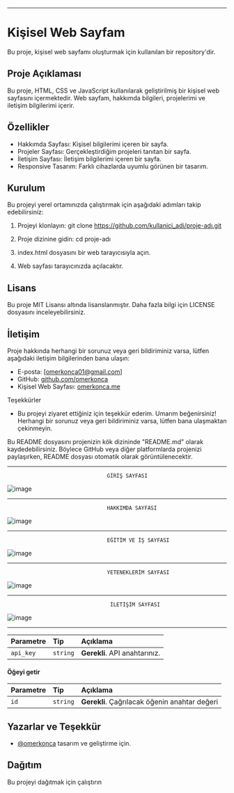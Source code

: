 ---------------------------------------------------------------------------------------------------------------------------------------------------------------------------------------------------------------------------------------------

# Kişisel Web Sayfam

Bu proje, kişisel web sayfamı oluşturmak için kullanılan bir repository'dir.

## Proje Açıklaması

Bu proje, HTML, CSS ve JavaScript kullanılarak geliştirilmiş bir kişisel web sayfasını içermektedir. Web sayfam, hakkımda bilgileri, projelerimi ve iletişim bilgilerimi içerir.

## Özellikler

- Hakkımda Sayfası: Kişisel bilgilerimi içeren bir sayfa.
- Projeler Sayfası: Gerçekleştirdiğim projeleri tanıtan bir sayfa.
- İletişim Sayfası: İletişim bilgilerimi içeren bir sayfa.
- Responsive Tasarım: Farklı cihazlarda uyumlu görünen bir tasarım.

## Kurulum

Bu projeyi yerel ortamınızda çalıştırmak için aşağıdaki adımları takip edebilirsiniz:

1. Projeyi klonlayın: git clone https://github.com/kullanici_adi/proje-adı.git
2. Proje dizinine gidin: cd proje-adı
3. index.html dosyasını bir web tarayıcısıyla açın.

4. Web sayfası tarayıcınızda açılacaktır.



## Lisans

Bu proje MIT Lisansı altında lisanslanmıştır. Daha fazla bilgi için LICENSE dosyasını inceleyebilirsiniz.

## İletişim

Proje hakkında herhangi bir sorunuz veya geri bildiriminiz varsa, lütfen aşağıdaki iletişim bilgilerinden bana ulaşın:

- E-posta: [omerkonca01@gmail.com]
- GitHub: [github.com/omerkonca](https://github.com/omerkonca)
- Kişisel Web Sayfası: [omerkonca.me](http://omerkonca.me)

Teşekkürler
-  Bu projeyi ziyaret ettiğiniz için teşekkür ederim. Umarım beğenirsiniz! Herhangi bir sorunuz veya geri bildiriminiz varsa, lütfen bana ulaşmaktan çekinmeyin.
          
Bu README dosyasını projenizin kök dizininde "README.md" olarak kaydedebilirsiniz. Böylece GitHub veya diğer platformlarda projenizi paylaşırken, README dosyası otomatik olarak görüntülenecektir.



---------------------------------------------------------------------------------------------------------------------------------------------------------------------------------------------------------------------------------------------

                                    GİRİŞ SAYFASI
     
![image](https://user-images.githubusercontent.com/65457096/198896376-9ce7fbcc-05f0-417c-ae85-696238044093.png) 

*********************************************************************************************************************************************************************************************************************************************

                                    HAKKIMDA SAYFASI

![image](https://user-images.githubusercontent.com/65457096/198896389-4dce60cd-e1c3-466e-b667-c2c33aea8bd8.png)   

*********************************************************************************************************************************************************************************************************************************************

                                    EĞİTİM VE İŞ SAYFASI

![image](https://user-images.githubusercontent.com/65457096/198896450-94abdebe-98eb-4dbb-8d7c-7ba77f73a8ae.png)   

*********************************************************************************************************************************************************************************************************************************************

                                    YETENEKLERİM SAYFASI

![image](https://user-images.githubusercontent.com/65457096/198896466-455da431-c39d-40d5-bc3e-19d95cb909bb.png)   

*********************************************************************************************************************************************************************************************************************************************

                                     İLETİŞİM SAYFASI

![image](https://user-images.githubusercontent.com/65457096/198896477-870b982c-9cc4-43c3-bd96-7d219cc2166d.png) 
  
---------------------------------------------------------------------------------------------------------------------------------------------------------------------------------------------------------------------------------------------


| Parametre | Tip     | Açıklama                |
| :-------- | :------- | :------------------------- |
| `api_key` | `string` | **Gerekli**. API anahtarınız. |

#### Öğeyi getir



| Parametre | Tip     | Açıklama                       |
| :-------- | :------- | :-------------------------------- |
| `id`      | `string` | **Gerekli**. Çağrılacak öğenin anahtar değeri |



  
## Yazarlar ve Teşekkür

- [@omerkonca](https://www.github.com/omerkonca) tasarım ve geliştirme için.

  
## Dağıtım

Bu projeyi dağıtmak için çalıştırın


 

 
 
 
